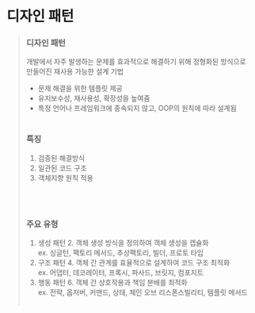 # 디자인 패턴 
> ### 디자인 패턴
> 개발에서 자주 발생하는 문제를 효과적으로 해결하기 위해 정형화된 방식으로 </br>
> 만들어진 재사용 가능한 설계 기법  
> - 문제 해결을 위한 템플릿 제공
> - 유지보수성, 재사용성, 확장성을 높여줌
> - 특정 언어나 프레임워크에 종속되지 않고, OOP의 원칙에 따라 설계됨
> </br></br>
> 
> ### 특징
> 1. 검증된 해결방식
> 2. 일관된 코드 구조
> 3. 객체지향 원칙 적용
> 
> </br></br>
> ### 주요 유형
> 1. 생성 패턴
>    2. 객체 생성 방식을 정의하여 객체 생성을 캡슐화  </br>
>    ex. 싱글턴, 팩토리 메서드, 추상팩토리, 빌더, 프로토 타입
> 3. 구조 패턴
>    4. 객체 간 관계를 효율적으로 설계하여 코드 구조 최적화 </br>
>    ex. 어댑터, 데코레이터, 프록시, 파사드, 브릿지, 컴포지트
> 5. 행동 패턴
>    6. 객체 간 상호작용과 책임 분배를 최적화 </br>
>    ex. 전략, 옵저버, 커맨드, 상태, 체인 오브 리스폰스빌리티, 템플릿 메서드
>     </br> </br>